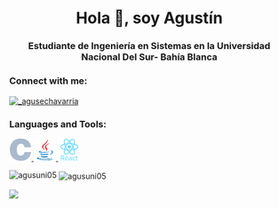 <h1 align="center">Hola 👋, soy Agustín</h1>
<h3 align="center">Estudiante de Ingeniería en Sistemas en la Universidad Nacional Del Sur- Bahía Blanca</h3>

<h3 align="left">Connect with me:</h3>
<p align="left">
<a href="https://instagram.com/_agusechavarria" target="blank"><img align="center" src="https://raw.githubusercontent.com/rahuldkjain/github-profile-readme-generator/master/src/images/icons/Social/instagram.svg" alt="_agusechavarria" height="30" width="40" /></a>
</p>

<h3 align="left">Languages and Tools:</h3>
<p align="left"> <a href="https://www.cprogramming.com/" target="_blank" rel="noreferrer"> <img src="https://raw.githubusercontent.com/devicons/devicon/master/icons/c/c-original.svg" alt="c" width="40" height="40"/> </a> <a href="https://www.java.com" target="_blank" rel="noreferrer"> <img src="https://raw.githubusercontent.com/devicons/devicon/master/icons/java/java-original.svg" alt="java" width="40" height="40"/> </a> <a href="https://reactjs.org/" target="_blank" rel="noreferrer"> <img src="https://raw.githubusercontent.com/devicons/devicon/master/icons/react/react-original-wordmark.svg" alt="react" width="40" height="40"/> </a> </p>

<p><img align="left" src="https://github-readme-stats.vercel.app/api/top-langs?username=agusuni05&show_icons=true&locale=en&layout=compact" alt="agusuni05" /></p>

<p>&nbsp;<img align="center" src="https://github-readme-stats.vercel.app/api?username=agusuni05&show_icons=true&locale=en" alt="agusuni05" /></p>

<p><img align="center" src="https://github-readme-streak-stats.herokuapp.com/?user=agusuni05" /></p>
